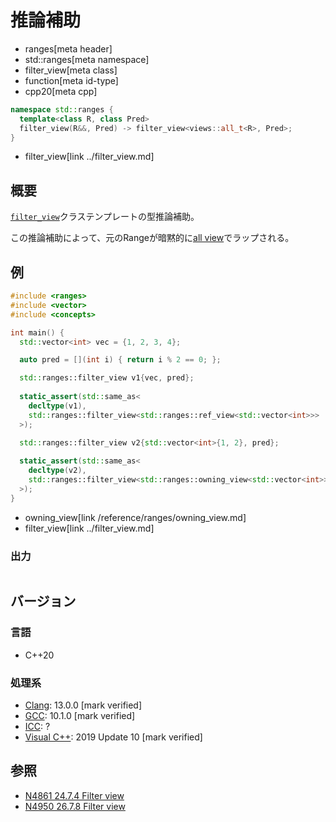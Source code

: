 # 推論補助
* ranges[meta header]
* std::ranges[meta namespace]
* filter_view[meta class]
* function[meta id-type]
* cpp20[meta cpp]

```cpp
namespace std::ranges {
  template<class R, class Pred>
  filter_view(R&&, Pred) -> filter_view<views::all_t<R>, Pred>;
}
```
* filter_view[link ../filter_view.md]

## 概要

[`filter_view`](../filter_view.md)クラステンプレートの型推論補助。

この推論補助によって、元のRangeが暗黙的に[all view](../all.md)でラップされる。

## 例
```cpp example
#include <ranges>
#include <vector>
#include <concepts>

int main() {
  std::vector<int> vec = {1, 2, 3, 4};

  auto pred = [](int i) { return i % 2 == 0; };

  std::ranges::filter_view v1{vec, pred};
  
  static_assert(std::same_as<
    decltype(v1),
    std::ranges::filter_view<std::ranges::ref_view<std::vector<int>>>
  >);

  std::ranges::filter_view v2{std::vector<int>{1, 2}, pred};
  
  static_assert(std::same_as<
    decltype(v2),
    std::ranges::filter_view<std::ranges::owning_view<std::vector<int>>>
  >);
}
```
* owning_view[link /reference/ranges/owning_view.md]
* filter_view[link ../filter_view.md]

### 出力
```
```

## バージョン
### 言語
- C++20

### 処理系
- [Clang](/implementation.md#clang): 13.0.0 [mark verified]
- [GCC](/implementation.md#gcc): 10.1.0 [mark verified]
- [ICC](/implementation.md#icc): ?
- [Visual C++](/implementation.md#visual_cpp): 2019 Update 10 [mark verified]

## 参照
- [N4861 24.7.4 Filter view](https://timsong-cpp.github.io/cppwp/n4861/range.filter)
- [N4950 26.7.8 Filter view](https://timsong-cpp.github.io/cppwp/n4950/range.filter)
